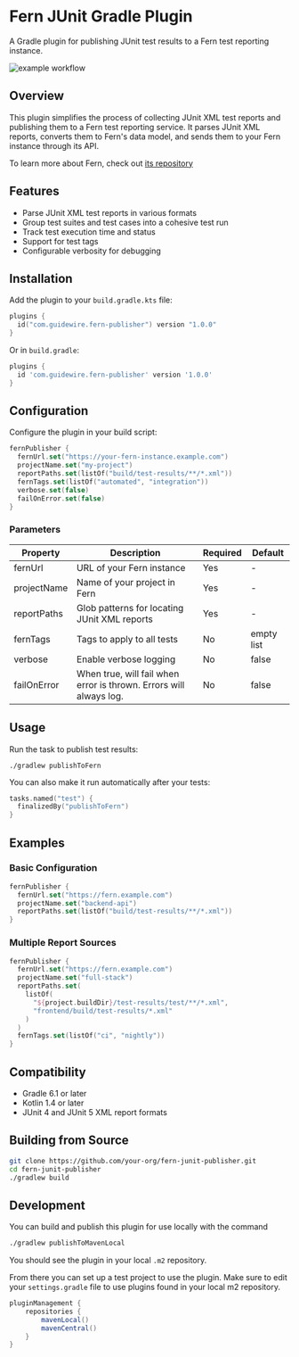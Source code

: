 # Fern JUnit Gradle Plugin

A Gradle plugin for publishing JUnit test results to a Fern test reporting instance.

![example workflow](https://github.com/guidewire-oss/fern-junit-gradle-plugin/actions/workflows/gradle.yml/badge.svg?event=push)

## Overview

This plugin simplifies the process of collecting JUnit XML test reports and publishing them to a Fern test reporting service. It parses JUnit XML reports, converts them to Fern's data model, and sends them to your Fern instance through its API.

To learn more about Fern, check out [its repository](https://github.com/guidewire-oss/fern-reporter)

## Features

- Parse JUnit XML test reports in various formats
- Group test suites and test cases into a cohesive test run
- Track test execution time and status
- Support for test tags
- Configurable verbosity for debugging

## Installation

Add the plugin to your `build.gradle.kts` file:

```kotlin
plugins {
  id("com.guidewire.fern-publisher") version "1.0.0"
}
```

Or in `build.gradle`:

```groovy
plugins {
  id 'com.guidewire.fern-publisher' version '1.0.0'
}
```

## Configuration

Configure the plugin in your build script:

```kotlin
fernPublisher {
  fernUrl.set("https://your-fern-instance.example.com")
  projectName.set("my-project")
  reportPaths.set(listOf("build/test-results/**/*.xml"))
  fernTags.set(listOf("automated", "integration"))
  verbose.set(false)
  failOnError.set(false)
}
```

### Parameters

| Property    | Description                                                        | Required | Default    |
|-------------|--------------------------------------------------------------------|----------|------------|
| fernUrl     | URL of your Fern instance                                          | Yes      | -          |
| projectName | Name of your project in Fern                                       | Yes      | -          |
| reportPaths | Glob patterns for locating JUnit XML reports                       | Yes      | -          |
| fernTags    | Tags to apply to all tests                                         | No       | empty list |
| verbose     | Enable verbose logging                                             | No       | false      |
| failOnError | When true, will fail when error is thrown. Errors will always log. | No       | false      |


## Usage

Run the task to publish test results:

```
./gradlew publishToFern
```

You can also make it run automatically after your tests:

```kotlin
tasks.named("test") {
  finalizedBy("publishToFern")
}
```

## Examples

### Basic Configuration

```kotlin
fernPublisher {
  fernUrl.set("https://fern.example.com")
  projectName.set("backend-api")
  reportPaths.set(listOf("build/test-results/**/*.xml"))
}
```

### Multiple Report Sources

```kotlin
fernPublisher {
  fernUrl.set("https://fern.example.com")
  projectName.set("full-stack")
  reportPaths.set(
    listOf(
      "${project.buildDir}/test-results/test/**/*.xml",
      "frontend/build/test-results/*.xml"
    )
  )
  fernTags.set(listOf("ci", "nightly"))
}
```

## Compatibility

- Gradle 6.1 or later
- Kotlin 1.4 or later
- JUnit 4 and JUnit 5 XML report formats

## Building from Source

```bash
git clone https://github.com/your-org/fern-junit-publisher.git
cd fern-junit-publisher
./gradlew build
```

## Development

You can build and publish this plugin for use locally with the command

```bash
./gradlew publishToMavenLocal
```

You should see the plugin in your local `.m2` repository.

From there you can set up a test project to use the plugin. Make sure to edit your `settings.gradle` file to use plugins
found in your local m2 repository.

```gradle
pluginManagement {
    repositories {
        mavenLocal()
        mavenCentral()
    }
}
```